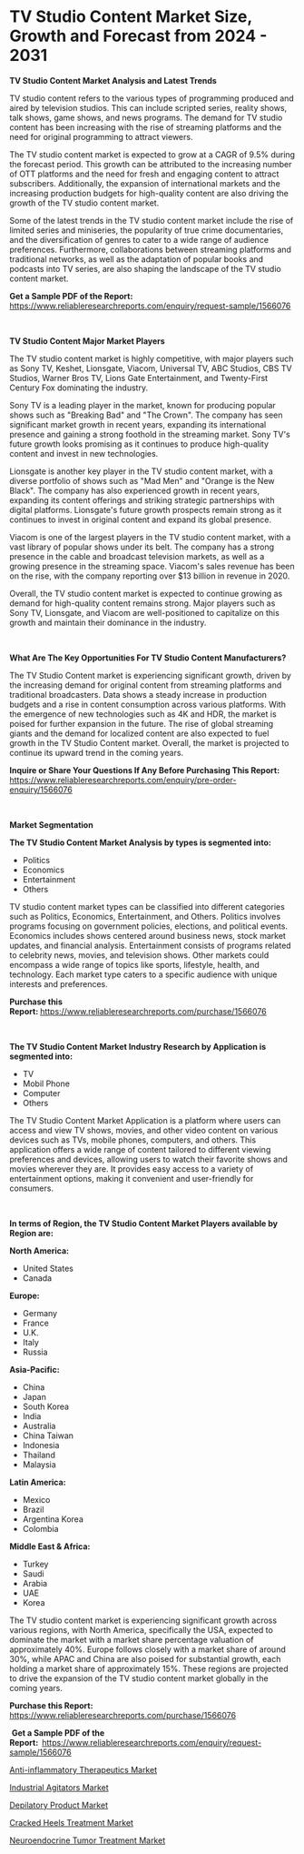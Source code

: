 <p><h1>TV Studio Content Market Size, Growth and Forecast from 2024 - 2031</h1></p><p><strong>TV Studio Content Market Analysis and Latest Trends</strong></p>
<p><p>TV studio content refers to the various types of programming produced and aired by television studios. This can include scripted series, reality shows, talk shows, game shows, and news programs. The demand for TV studio content has been increasing with the rise of streaming platforms and the need for original programming to attract viewers.</p><p>The TV studio content market is expected to grow at a CAGR of 9.5% during the forecast period. This growth can be attributed to the increasing number of OTT platforms and the need for fresh and engaging content to attract subscribers. Additionally, the expansion of international markets and the increasing production budgets for high-quality content are also driving the growth of the TV studio content market.</p><p>Some of the latest trends in the TV studio content market include the rise of limited series and miniseries, the popularity of true crime documentaries, and the diversification of genres to cater to a wide range of audience preferences. Furthermore, collaborations between streaming platforms and traditional networks, as well as the adaptation of popular books and podcasts into TV series, are also shaping the landscape of the TV studio content market.</p></p>
<p><strong>Get a Sample PDF of the Report:&nbsp;</strong> <a href="https://www.reliableresearchreports.com/enquiry/request-sample/1566076">https://www.reliableresearchreports.com/enquiry/request-sample/1566076</a></p>
<p>&nbsp;</p>
<p><strong>TV Studio Content Major Market Players</strong></p>
<p><p>The TV studio content market is highly competitive, with major players such as Sony TV, Keshet, Lionsgate, Viacom, Universal TV, ABC Studios, CBS TV Studios, Warner Bros TV, Lions Gate Entertainment, and Twenty-First Century Fox dominating the industry. </p><p>Sony TV is a leading player in the market, known for producing popular shows such as "Breaking Bad" and "The Crown". The company has seen significant market growth in recent years, expanding its international presence and gaining a strong foothold in the streaming market. Sony TV's future growth looks promising as it continues to produce high-quality content and invest in new technologies.</p><p>Lionsgate is another key player in the TV studio content market, with a diverse portfolio of shows such as "Mad Men" and "Orange is the New Black". The company has also experienced growth in recent years, expanding its content offerings and striking strategic partnerships with digital platforms. Lionsgate's future growth prospects remain strong as it continues to invest in original content and expand its global presence.</p><p>Viacom is one of the largest players in the TV studio content market, with a vast library of popular shows under its belt. The company has a strong presence in the cable and broadcast television markets, as well as a growing presence in the streaming space. Viacom's sales revenue has been on the rise, with the company reporting over $13 billion in revenue in 2020.</p><p>Overall, the TV studio content market is expected to continue growing as demand for high-quality content remains strong. Major players such as Sony TV, Lionsgate, and Viacom are well-positioned to capitalize on this growth and maintain their dominance in the industry.</p></p>
<p>&nbsp;</p>
<p><strong>What Are The Key Opportunities For TV Studio Content Manufacturers?</strong></p>
<p><p>The TV Studio Content market is experiencing significant growth, driven by the increasing demand for original content from streaming platforms and traditional broadcasters. Data shows a steady increase in production budgets and a rise in content consumption across various platforms. With the emergence of new technologies such as 4K and HDR, the market is poised for further expansion in the future. The rise of global streaming giants and the demand for localized content are also expected to fuel growth in the TV Studio Content market. Overall, the market is projected to continue its upward trend in the coming years.</p></p>
<p><strong>Inquire or Share Your Questions If Any Before Purchasing This Report:</strong> <a href="https://www.reliableresearchreports.com/enquiry/pre-order-enquiry/1566076">https://www.reliableresearchreports.com/enquiry/pre-order-enquiry/1566076</a></p>
<p>&nbsp;</p>
<p><strong>Market Segmentation</strong></p>
<p><strong>The TV Studio Content Market Analysis by types is segmented into:</strong></p>
<p><ul><li>Politics</li><li>Economics</li><li>Entertainment</li><li>Others</li></ul></p>
<p><p>TV studio content market types can be classified into different categories such as Politics, Economics, Entertainment, and Others. Politics involves programs focusing on government policies, elections, and political events. Economics includes shows centered around business news, stock market updates, and financial analysis. Entertainment consists of programs related to celebrity news, movies, and television shows. Other markets could encompass a wide range of topics like sports, lifestyle, health, and technology. Each market type caters to a specific audience with unique interests and preferences.</p></p>
<p><strong>Purchase this Report:&nbsp;</strong><a href="https://www.reliableresearchreports.com/purchase/1566076">https://www.reliableresearchreports.com/purchase/1566076</a></p>
<p>&nbsp;</p>
<p><strong>The TV Studio Content Market Industry Research by Application is segmented into:</strong></p>
<p><ul><li>TV</li><li>Mobil Phone</li><li>Computer</li><li>Others</li></ul></p>
<p><p>The TV Studio Content Market Application is a platform where users can access and view TV shows, movies, and other video content on various devices such as TVs, mobile phones, computers, and others. This application offers a wide range of content tailored to different viewing preferences and devices, allowing users to watch their favorite shows and movies wherever they are. It provides easy access to a variety of entertainment options, making it convenient and user-friendly for consumers.</p></p>
<p>&nbsp;</p>
<p><strong>In terms of Region, the TV Studio Content Market Players available by Region are:</strong></p>
<p>
    <p> <strong> North America: </strong>
        <ul>
            <li>United States</li>
            <li>Canada</li>
        </ul>
        </p> 
    <p> <strong> Europe: </strong>
        <ul>
            <li>Germany</li>
            <li>France</li>
            <li>U.K.</li>
            <li>Italy</li>
            <li>Russia</li>
        </ul>
        </p> 
    <p> <strong> Asia-Pacific: </strong>
        <ul>
            <li>China</li>
            <li>Japan</li>
            <li>South Korea</li>
            <li>India</li>
            <li>Australia</li>
            <li>China Taiwan</li>
            <li>Indonesia</li>
            <li>Thailand</li>
            <li>Malaysia</li>
        </ul>
        </p> 
    <p> <strong> Latin America: </strong>
        <ul>
            <li>Mexico</li>
            <li>Brazil</li>
            <li>Argentina Korea</li>
            <li>Colombia</li>
        </ul>
        </p> 
    <p> <strong> Middle East & Africa: </strong>
        <ul>
            <li>Turkey</li>
            <li>Saudi</li>
            <li>Arabia</li>
            <li>UAE</li>
            <li>Korea</li>
        </ul>
    </p>
    </p>
<p><p>The TV studio content market is experiencing significant growth across various regions, with North America, specifically the USA, expected to dominate the market with a market share percentage valuation of approximately 40%. Europe follows closely with a market share of around 30%, while APAC and China are also poised for substantial growth, each holding a market share of approximately 15%. These regions are projected to drive the expansion of the TV studio content market globally in the coming years.</p></p>
<p><strong>Purchase this Report: </strong><a href="https://www.reliableresearchreports.com/purchase/1566076">https://www.reliableresearchreports.com/purchase/1566076</a></p>
<p>&nbsp;<strong>Get a Sample PDF of the Report:&nbsp;&nbsp;</strong><a href="https://www.reliableresearchreports.com/enquiry/request-sample/1566076">https://www.reliableresearchreports.com/enquiry/request-sample/1566076</a></p>
<p><strong></strong></p>
<p><p><a href="https://medium.com/@joanacasper19/anti-inflammatory-therapeutics-market-analysis-its-cagr-market-segmentation-and-global-industry-5e9b3d4cf266">Anti-inflammatory Therapeutics Market</a></p><p><a href="https://github.com/gamblestampleyjenny50m5sl6/Market-Research-Report-List-1/blob/main/industrial-agitators-market.md">Industrial Agitators Market</a></p><p><a href="https://github.com/wwwkeltoum/Market-Research-Report-List-1/blob/main/depilatory-product-market.md">Depilatory Product Market</a></p><p><a href="https://medium.com/@fosterfahey1016/cracked-heels-treatment-market-report-reveals-the-latest-trends-and-growth-opportunities-of-this-e892adcd06ba">Cracked Heels Treatment Market</a></p><p><a href="https://medium.com/@fosterfahey1016/neuroendocrine-tumor-treatment-market-analysis-its-cagr-market-segmentation-and-global-industry-614f5e13184c">Neuroendocrine Tumor Treatment Market</a></p></p>